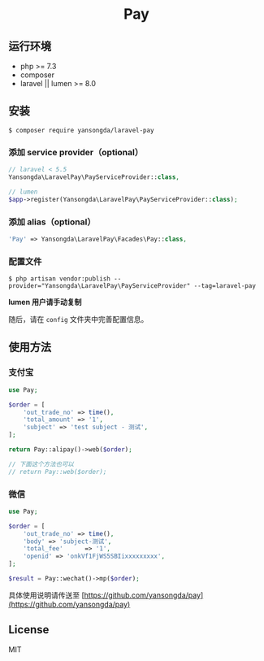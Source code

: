 <h1 align="center">Pay</h1>

## 运行环境

- php >= 7.3
- composer
- laravel || lumen >= 8.0

## 安装

```Shell
$ composer require yansongda/laravel-pay
```

### 添加 service provider（optional）

```PHP
// laravel < 5.5
Yansongda\LaravelPay\PayServiceProvider::class,

// lumen
$app->register(Yansongda\LaravelPay\PayServiceProvider::class);
```

### 添加 alias（optional）

```PHP
'Pay' => Yansongda\LaravelPay\Facades\Pay::class,
```

### 配置文件

```Shell
$ php artisan vendor:publish --provider="Yansongda\LaravelPay\PayServiceProvider" --tag=laravel-pay
```

**lumen 用户请手动复制**

随后，请在 `config` 文件夹中完善配置信息。

## 使用方法

### 支付宝

```PHP
use Pay;

$order = [
    'out_trade_no' => time(),
    'total_amount' => '1',
    'subject' => 'test subject - 测试',
];

return Pay::alipay()->web($order);

// 下面这个方法也可以
// return Pay::web($order);
```

### 微信

```PHP
use Pay;

$order = [
    'out_trade_no' => time(),
    'body' => 'subject-测试',
    'total_fee'      => '1',
    'openid' => 'onkVf1FjWS5SBIixxxxxxxxx',
];

$result = Pay::wechat()->mp($order);

```

具体使用说明请传送至 [https://github.com/yansongda/pay](https://github.com/yansongda/pay)

## License

MIT
